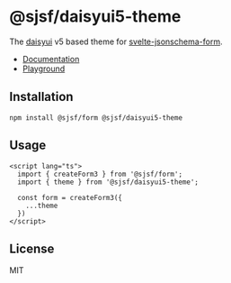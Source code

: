 # @sjsf/daisyui5-theme

The [daisyui](https://github.com/saadeghi/daisyui) v5 based theme for [svelte-jsonschema-form](https://github.com/x0k/svelte-jsonschema-form).

- [Documentation](https://x0k.github.io/svelte-jsonschema-form/themes/daisyui/)
- [Playground](https://x0k.github.io/svelte-jsonschema-form/playground/)

## Installation

```shell
npm install @sjsf/form @sjsf/daisyui5-theme
```

## Usage

```svelte
<script lang="ts">
  import { createForm3 } from '@sjsf/form';
  import { theme } from '@sjsf/daisyui5-theme';

  const form = createForm3({
    ...theme
  })
</script>
```

## License

MIT
